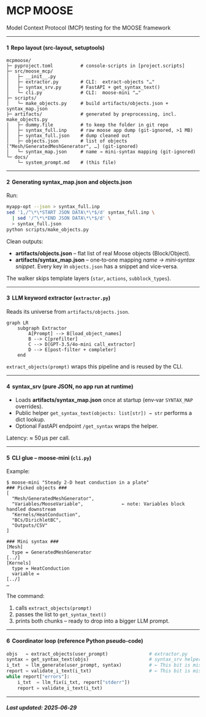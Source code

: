 # MCP MOOSE
Model Context Protocol (MCP) testing for the MOOSE framework

---

#### 1  Repo layout (src‑layout, setuptools)

```
mcpmoose/
├─ pyproject.toml          # console‑scripts in [project.scripts]
├─ src/moose_mcp/
│   ├─ __init__.py
│   ├─ extractor.py        # CLI:  extract-objects "…"
│   ├─ syntax_srv.py       # FastAPI + get_syntax_text()
│   └─ cli.py              # CLI:  moose-mini "…"
├─ scripts/
│   └─ make_objects.py     # build artifacts/objects.json + syntax_map.json
├─ artifacts/              # generated by preprocessing, incl. make_objects.py
│   ├─ dummy.file          # to keep the folder in git repo
│   ├─ syntax_full.inp     # raw moose app dump (git‑ignored, >1 MB)
│   ├─ syntax_full.json    # dump cleaned out
│   ├─ objects.json        # list of objects ["Mesh/GeneratedMeshGenerator", …] (git‑ignored)
│   └─ syntax_map.json     # name → mini‑syntax mapping (git‑ignored)
└─ docs/
    └─ system_prompt.md    # (this file)
```

---

#### 2  Generating **syntax\_map.json** and **objects.json**

Run:

```bash
myapp-opt --json > syntax_full.inp
sed '1,/^\*\*START JSON DATA\*\*$/d' syntax_full.inp \
  | sed '/^\*\*END JSON DATA\*\*$/d' \
  > syntax_full.json
python scripts/make_objects.py
```

Clean outputs:

* **artifacts/objects.json** – flat list of real Moose objects (Block/Object).
* **artifacts/syntax\_map.json** – one‑to‑one mapping *name → mini‑syntax snippet*.
  Every key in `objects.json` has a snippet and vice‑versa.

The walker skips template layers (`star`, `actions`, `subblock_types`).

---

#### 3  LLM keyword extractor (`extractor.py`)

Reads its universe from `artifacts/objects.json`.

```mermaid
graph LR
    subgraph Extractor
        A[Prompt] --> B[load_object_names]
        B --> C[prefilter]
        C --> D[GPT‑3.5/4o-mini call_extractor]
        D --> E[post‑filter + completer]
    end
```

`extract_objects(prompt)` wraps this pipeline and is reused by the CLI.

---

#### 4  syntax\_srv (pure JSON, no app run at runtime)

* Loads **artifacts/syntax\_map.json** once at startup (env‑var `SYNTAX_MAP` overrides).
* Public helper `get_syntax_text(objects: list[str]) → str` performs a dict lookup.
* Optional FastAPI endpoint `/get_syntax` wraps the helper.

Latency: ≈ 50 µs per call.

---

#### 5  CLI glue – **moose‑mini** (`cli.py`)

Example:
```
$ moose-mini "Steady 2‑D heat conduction in a plate"
### Picked objects ###
[
  "Mesh/GeneratedMeshGenerator",
  "Variables/MooseVariable",              ← note: Variables block handled downstream
  "Kernels/HeatConduction",
  "BCs/DirichletBC",
  "Outputs/CSV"
]

### Mini syntax ###
[Mesh]
  type = GeneratedMeshGenerator
[../]
[Kernels]
  type = HeatConduction
  variable =
[../]
…
```

The command:

1. calls `extract_objects(prompt)`
2. passes the list to `get_syntax_text()`
3. prints both chunks – ready to drop into a bigger LLM prompt.

---

#### 6  Coordinator loop (reference Python pseudo-code)

```python
objs   = extract_objects(user_prompt)               # extractor.py
syntax = get_syntax_text(objs)                      # syntax_srv helper
i_txt  = llm_generate(user_prompt, syntax)          # ← This bit is missing
report = validate_i_text(i_txt)                     # ← This bit is missing
while report["errors"]:
    i_txt  = llm_fix(i_txt, report["stderr"])
    report = validate_i_text(i_txt)
```

---

##### Last updated: 2025‑06‑29

